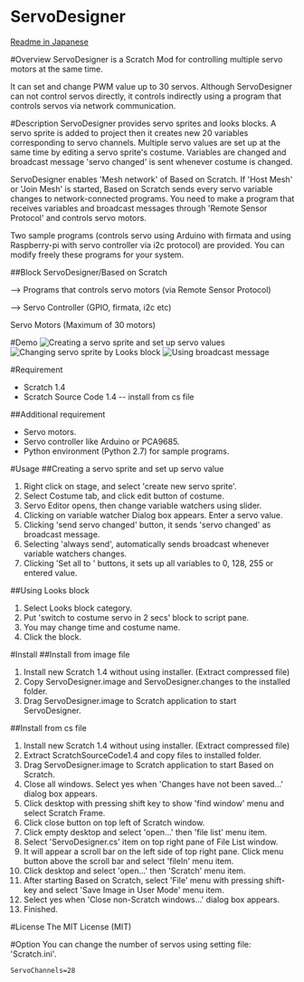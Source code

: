 ServoDesigner
====
[Readme in Japanese](https://github.com/EiichiroIto/ServoDesigner/blob/master/readme.ja.md "Readme in Japanese")

#Overview
ServoDesigner is a Scratch Mod for controlling multiple servo motors at the same time.

It can set and change PWM value up to 30 servos. Although ServoDesigner can not control servos directly, it controls indirectly using a program that controls servos via network communication.

#Description
ServoDesigner provides servo sprites and looks blocks. A servo sprite is added to project then it creates new 20 variables corresponding to servo channels.
 Multiple servo values are set up at the same time by editing a servo sprite's costume. Variables are changed and broadcast message 'servo changed' is sent whenever costume is changed.

ServoDesigner enables 'Mesh network' of Based on Scratch. If 'Host Mesh' or 'Join Mesh' is started, Based on Scratch sends every servo variable changes to network-connected programs. You need to make a program that receives variables and broadcast messages through 'Remote Sensor Protocol' and controls servo motors.

Two sample programs (controls servo using Arduino with firmata and using Raspberry-pi with servo controller via i2c protocol) are provided. You can modify freely these programs for your system.

##Block
ServoDesigner/Based on Scratch

--> Programs that controls servo motors (via Remote Sensor Protocol)

--> Servo Controller (GPIO, firmata, i2c etc)

Servo Motors (Maximum of 30 motors)

#Demo
![Creating a servo sprite and set up servo values](https://raw.githubusercontent.com/wiki/EiichiroIto/ServoDesigner/images/sd1.gif)
![Changing servo sprite by Looks block](https://raw.githubusercontent.com/wiki/EiichiroIto/ServoDesigner/images/sd2.gif)
![Using broadcast message](https://raw.githubusercontent.com/wiki/EiichiroIto/ServoDesigner/images/sd3.gif)

#Requirement
* Scratch 1.4
* Scratch Source Code 1.4 -- install from cs file

##Additional requirement
* Servo motors.
* Servo controller like Arduino or PCA9685.
* Python environment (Python 2.7) for sample programs.

#Usage
##Creating a servo sprite and set up servo value
1. Right click on stage, and select 'create new servo sprite'.
2. Select Costume tab, and click edit button of costume.
3. Servo Editor opens, then change variable watchers using slider.
4. Clicking on variable watcher Dialog box appears. Enter a servo value.
5. Clicking 'send servo changed' button, it sends 'servo changed' as broadcast message.
6. Selecting 'always send', automatically sends broadcast whenever variable watchers changes.
7. Clicking 'Set all to ' buttons, it sets up all variables to 0, 128, 255 or entered value.

##Using Looks block
1. Select Looks block category.
2. Put 'switch to costume servo in 2 secs' block to script pane.
3. You may change time and costume name.
4. Click the block.

#Install
##Install from image file
1. Install new Scratch 1.4 without using installer. (Extract compressed file)
2. Copy ServoDesigner.image and ServoDesigner.changes to the installed folder.
3. Drag ServoDesigner.image to Scratch application to start ServoDesigner.

##Install from cs file
1. Install new Scratch 1.4 without using installer. (Extract compressed file)
2. Extract ScratchSourceCode1.4 and copy files to installed folder.
3. Drag ServoDesigner.image to Scratch application to start Based on Scratch.
4. Close all windows. Select yes when 'Changes have not been saved...' dialog box appears.
5. Click desktop with pressing shift key to show 'find window' menu and select Scratch Frame.
6. Click close button on top left of Scratch window.
7. Click empty desktop and select 'open...' then 'file list' menu item.
8. Select 'ServoDesigner.cs' item on top right pane of File List window.
9. It will appear a scroll bar on the left side of top right pane. Click menu button above the scroll bar and select 'fileIn' menu item.
10. Click desktop and select 'open...' then 'Scratch' menu item.
11. After starting Based on Scratch, select 'File' menu with pressing shift-key and select 'Save Image in User Mode' menu item.
12. Select yes when 'Close non-Scratch windows...' dialog box appears.
13. Finished.

#License
The MIT License (MIT)

#Option
You can change the number of servos using setting file: 'Scratch.ini'.

`ServoChannels=28`

